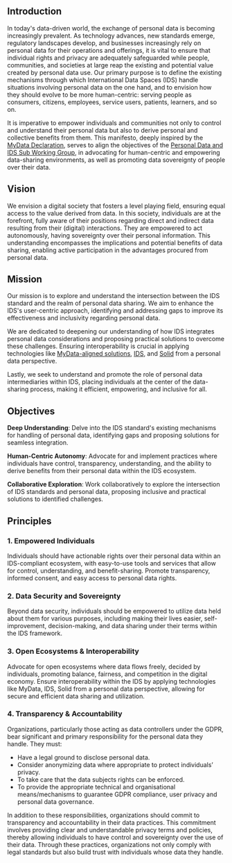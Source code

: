 ## Introduction
In today's data-driven world, the exchange of personal data is becoming increasingly prevalent. As technology advances, new standards emerge, regulatory landscapes develop, and businesses increasingly rely on personal data for their operations and offerings, it is vital to ensure that individual rights and privacy are adequately safeguarded while people, communities, and societies at large reap the existing and potential value created by personal data use. Our primary purpose is to define the existing mechanisms through which International Data Spaces (IDS) handle situations involving personal data on the one hand, and to envision how they should evolve to be more human-centric: serving people as consumers, citizens, employees, service users, patients, learners, and so on.

It is imperative to empower individuals and communities not only to control and understand their personal data but also to derive personal and collective benefits from them. This manifesto, deeply inspired by the [MyData Declaration](https://www.mydata.org/participate/declaration/), serves to align the objectives of the [Personal Data and IDS Sub Working Group](https://github.com/International-Data-Spaces-Association/Personal-Data-and-IDS), in advocating for human-centric and empowering data-sharing environments, as well as promoting data sovereignty of people over their data.

## Vision
We envision a digital society that fosters a level playing field, ensuring equal access to the value derived from data. In this society, individuals are at the forefront, fully aware of their positions regarding direct and indirect data resulting from their (digital) interactions. They are empowered to act autonomously, having sovereignty over their personal information. This understanding encompasses the implications and potential benefits of data sharing, enabling active participation in the advantages procured from personal data.

## Mission
Our mission is to explore and understand the intersection between the IDS standard and the realm of personal data sharing. We aim to enhance the IDS's user-centric approach, identifying and addressing gaps to improve its effectiveness and inclusivity regarding personal data.

We are dedicated to deepening our understanding of how IDS integrates personal data considerations and proposing practical solutions to overcome these challenges. Ensuring interoperability is crucial in applying technologies like [MyData-aligned solutions](https://www.mydata.org/), [IDS](https://internationaldataspaces.org/), and [Solid](https://solidproject.org/) from a personal data perspective.

Lastly, we seek to understand and promote the role of personal data intermediaries within IDS, placing individuals at the center of the data-sharing process, making it efficient, empowering, and inclusive for all.


## Objectives
**Deep Understanding**: Delve into the IDS standard's existing mechanisms for handling of personal data, identifying gaps and proposing solutions for seamless integration.

**Human-Centric Autonomy**: Advocate for and implement practices where individuals have control, transparency, understanding, and the ability to derive benefits from their personal data within the IDS ecosystem.

**Collaborative Exploration**: Work collaboratively to explore the intersection of IDS standards and personal data, proposing inclusive and practical solutions to identified challenges.


## Principles
### 1. Empowered Individuals
Individuals should have actionable rights over their personal data within an IDS-compliant ecosystem, with easy-to-use tools and services that allow for control, understanding, and benefit-sharing. Promote transparency, informed consent, and easy access to personal data rights.

### 2. Data Security and Sovereignty
Beyond data security, individuals should be empowered to utilize data held about them for various purposes, including making their lives easier, self-improvement, decision-making, and data sharing under their terms within the IDS framework.

### 3. Open Ecosystems & Interoperability
Advocate for open ecosystems where data flows freely, decided by individuals, promoting balance, fairness, and competition in the digital economy. Ensure interoperability within the IDS by applying technologies like MyData, IDS, Solid from a personal data perspective, allowing for secure and efficient data sharing and utilization.

### 4. Transparency & Accountability
Organizations, particularly those acting as data controllers under the GDPR, bear significant and primary responsibility for the personal data they handle. They must:

-	Have a legal ground to disclose personal data.
-	Consider anonymizing data where appropriate to protect individuals’ privacy.
-	To take care that the data subjects rights can be enforced. 
-	To provide the appropriate technical and organisational means/mechanisms to guarantee GDPR compliance, user privacy and personal data governance.

In addition to these responsibilities, organizations should commit to transparency and accountability in their data practices. This commitment involves providing clear and understandable privacy terms and policies, thereby allowing individuals to have control and sovereignty over the use of their data. Through these practices, organizations not only comply with legal standards but also build trust with individuals whose data they handle.
